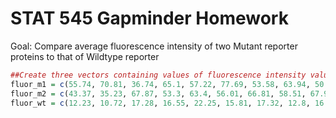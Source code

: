 STAT 545 Gapminder Homework
================

Goal: Compare average fluorescence intensity of two Mutant reporter proteins to that of Wildtype reporter

``` r
##Create three vectors containing values of fluorescence intensity values from independent experiments for both mutants and the wildtype 
fluor_m1 = c(55.74, 70.81, 36.74, 65.1, 57.22, 77.69, 53.58, 63.94, 50.8, 64.05, 45.09, 58.86)
fluor_m2 = c(43.37, 35.23, 67.87, 53.3, 63.4, 56.01, 66.81, 58.51, 67.98, 53.34, 66.42, 45.71)
fluor_wt = c(12.23, 10.72, 17.28, 16.55, 22.25, 15.81, 17.32, 12.8, 16.5, 14.71, 19.71, 17.86)
```
